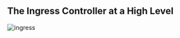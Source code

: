 ## The Ingress Controller at a High Level

![ingress](https://user-images.githubusercontent.com/62458394/166744986-6af3dc87-787a-422b-998f-8acab6cdb7d7.jpg)

